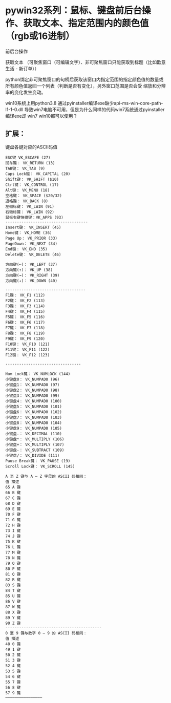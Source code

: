 # pywin32系列：鼠标、键盘前后台操作、获取文本、指定范围内的颜色值（rgb或16进制）

前后台操作 

获取文本 （可聚焦窗口（可编辑文字）、非可聚焦窗口只能获取到标题（比如歉意生活 - 新订单））

python绑定非可聚焦窗口的句柄后获取该窗口内指定范围的指定颜色值的数量或所有颜色值返回一个列表（判断是否有变化），另外窗口范围是否会受 缩放和分辨率的变化发生变动。

win10系统上用python3.8 通过pyinstaller编译exe缺少api-ms-win-core-path-l1-1-0.dll 导致win7电脑不可用，但是为什么同样的代码win7系统通过pyinstaller编译exe却 win7 win10都可以使用？



## 扩展：

键盘各键对应的ASCII码值

```
ESC键 VK_ESCAPE (27)
回车键： VK_RETURN (13)
TAB键： VK_TAB (9)
Caps Lock键： VK_CAPITAL (20)
Shift键： VK_SHIFT ($10)
Ctrl键： VK_CONTROL (17)
Alt键： VK_MENU (18)
空格键： VK_SPACE ($20/32)
退格键： VK_BACK (8)
左徽标键： VK_LWIN (91)
右徽标键： VK_LWIN (92)
鼠标右键快捷键：VK_APPS (93)
------------------------------------
Insert键： VK_INSERT (45)
Home键： VK_HOME (36)
Page Up： VK_PRIOR (33)
PageDown： VK_NEXT (34)
End键： VK_END (35)
Delete键： VK_DELETE (46)

方向键(←)： VK_LEFT (37)
方向键(↑)： VK_UP (38)
方向键(→)： VK_RIGHT (39)
方向键(↓)： VK_DOWN (40)

-----------------------------------
F1键： VK_F1 (112)
F2键： VK_F2 (113)
F3键： VK_F3 (114)
F4键： VK_F4 (115)
F5键： VK_F5 (116)
F6键： VK_F6 (117)
F7键： VK_F7 (118)
F8键： VK_F8 (119)
F9键： VK_F9 (120)
F10键： VK_F10 (121)
F11键： VK_F11 (122)
F12键： VK_F12 (123)

---------------------------------

Num Lock键： VK_NUMLOCK (144)
小键盘0： VK_NUMPAD0 (96)
小键盘1： VK_NUMPAD0 (97)
小键盘2： VK_NUMPAD0 (98)
小键盘3： VK_NUMPAD0 (99)
小键盘4： VK_NUMPAD0 (100)
小键盘5： VK_NUMPAD0 (101)
小键盘6： VK_NUMPAD0 (102)
小键盘7： VK_NUMPAD0 (103)
小键盘8： VK_NUMPAD0 (104)
小键盘9： VK_NUMPAD0 (105)
小键盘.： VK_DECIMAL (110)
小键盘*： VK_MULTIPLY (106)
小键盘+： VK_MULTIPLY (107)
小键盘-： VK_SUBTRACT (109)
小键盘/： VK_DIVIDE (111)
Pause Break键： VK_PAUSE (19)
Scroll Lock键： VK_SCROLL (145)

A 至 Z 键与 A – Z 字母的 ASCII 码相同：
值 描述
65 A 键
66 B 键
67 C 键
68 D 键
69 E 键
70 F 键
71 G 键
72 H 键
73 I 键
74 J 键
75 K 键
76 L 键
77 M 键
78 N 键
79 O 键
80 P 键
81 Q 键
82 R 键
83 S 键
84 T 键
85 U 键
86 V 键
87 W 键
88 X 键
89 Y 键
90 Z 键
------------------------------------------
0 至 9 键与数字 0 – 9 的 ASCII 码相同：
值 描述
48 0 键
49 1 键
50 2 键
51 3 键
52 4 键
53 5 键
54 6 键
55 7 键
56 8 键
57 9 键
————————————————
```





